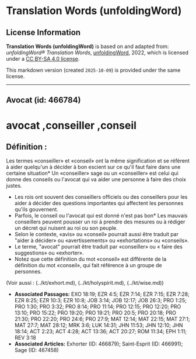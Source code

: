 # Translation Words (unfoldingWord)

## License Information

**Translation Words (unfoldingWord)** is based on and adapted from: _unfoldingWord® Translation Words_, [unfoldingWord](https://unfoldingword.org/utw), 2022, which is licensed under a [CC BY-SA 4.0 license](https://creativecommons.org/licenses/by-sa/4.0/legalcode.en).

This markdown version (created `2025-10-09`) is provided under the same license.



--------------------------------

## Avocat (id: 466784)

avocat ,conseiller ,conseil
===========================

Définition :
------------

Les termes «conseiller» et «conseil» ont la même signification et se réfèrent à aider quelqu'un à décider à bon escient sur ce qu'il faut faire dans une certaine situation\* Un «conseiller» sage ou un «conseiller» est celui qui donne des conseils ou l'avocat qui va aider une personne à faire des choix justes.

* Les rois ont souvent des conseillers officiels ou des conseillers pour les aider à décider des questions importantes qui affectent les personnes qu'ils gouvernent.
* Parfois, le conseil ou l'avocat qui est donné n'est pas bon\* Les mauvais conseillers peuvent pousser un roi à prendre des mesures ou à rédiger un décret qui nuisent au roi ou son peuple.
* Selon le contexte, «avis» ou «conseil» pourrait aussi être traduit par "aider à décider» ou «avertissements» ou «exhortations» ou «conseils».
* Le terme, "avocat" pourrait être traduit par «conseiller» ou « faire des suggestions» ou «exhorter».
* Notez que cette définition du mot «conseil» est différente de la définition du mot «conseil», qui fait référence à un groupe de personnes.

(Voir aussi : (../kt/exhort.md), (../kt/holyspirit.md), (../kt/wise.md))

* **Associated Passages:** EXO 18:19; EZR 4:5; EZR 7:14; EZR 7:15; EZR 7:28; EZR 8:25; EZR 10:3; EZR 10:8; JOB 3:14; JOB 12:17; JOB 26:3; PRO 1:25; PRO 1:30; PRO 3:32; PRO 8:14; PRO 11:14; PRO 12:15; PRO 12:20; PRO 13:10; PRO 15:22; PRO 19:20; PRO 19:21; PRO 20:5; PRO 20:18; PRO 21:30; PRO 22:20; PRO 24:6; PRO 27:9; MAT 12:14; MAT 22:15; MAT 27:1; MAT 27:7; MAT 28:12; MRK 3:6; LUK 14:31; JHN 11:53; JHN 12:10; JHN 18:14; ACT 2:23; ACT 4:28; ACT 13:36; ACT 20:27; ROM 11:34; EPH 1:11; REV 3:18
* **Associated Articles:** Exhorter (ID: 466879); Saint-Esprit (ID: 466991); Sage (ID: 467458)

